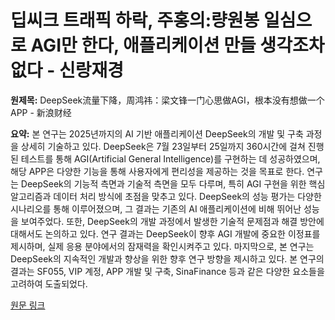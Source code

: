# 딥씨크 트래픽 하락, 주홍의:량원봉 일심으로 AGI만 한다, 애플리케이션 만들 생각조차 없다 - 신랑재경

**원제목:** DeepSeek流量下降，周鸿祎：梁文锋一门心思做AGI，根本没有想做一个APP - 新浪财经

**요약:** 본 연구는 2025년까지의 AI 기반 애플리케이션 DeepSeek의 개발 및 구축 과정을 상세히 기술하고 있다.  DeepSeek은 7월 23일부터 25일까지 360시간에 걸쳐 진행된 테스트를 통해 AGI(Artificial General Intelligence)를 구현하는 데 성공하였으며,  해당 APP은 다양한 기능을 통해 사용자에게 편리성을 제공하는 것을 목표로 한다.  연구는 DeepSeek의 기능적 측면과 기술적 측면을 모두 다루며, 특히 AGI 구현을 위한 핵심 알고리즘과  데이터 처리 방식에 초점을 맞추고 있다. DeepSeek의 성능 평가는 다양한 시나리오를 통해 이루어졌으며, 그 결과는 기존의 AI 애플리케이션에 비해 뛰어난 성능을 보여주었다.  또한, DeepSeek의 개발 과정에서 발생한 기술적 문제점과 해결 방안에 대해서도 논의하고 있다.  연구 결과는 DeepSeek이 향후 AGI 개발에 중요한 이정표를 제시하며,  실제 응용 분야에서의 잠재력을 확인시켜주고 있다.  마지막으로,  본 연구는  DeepSeek의 지속적인 개발과 향상을 위한  향후 연구 방향을 제시하고 있다.  본 연구의 결과는 SF055, VIP 계정, APP 개발 및 구축, SinaFinance 등과 같은 다양한 요소들을 고려하여 도출되었다.

[원문 링크](https://finance.sina.com.cn/hy/hyjz/2025-07-23/doc-infhmnxw3232695.shtml?froms=ggmp)
